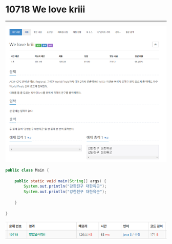# 10718 We love kriii
----------------------
![문제](../img/10718.PNG)

~~~java
public class Main {

	public static void main(String[] args) {
		System.out.println("강한친구 대한육군");
		System.out.println("강한친구 대한육군");

	}

}
~~~
![결과](../img/10718_R.PNG)
